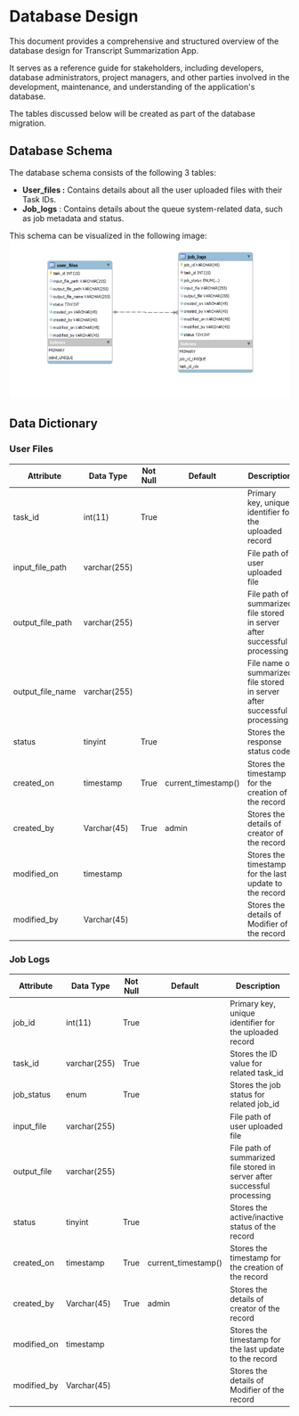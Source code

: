 # **Database Design**

This document provides a comprehensive and structured overview of the database design for Transcript Summarization App.

It serves as a reference guide for stakeholders, including developers, database administrators, project managers, and other parties involved in the development, maintenance, and understanding of the application's database.

The tables discussed below will be created as part of the database migration.

## **Database Schema**

The database schema consists of the following 3 tables:

- **User_files :** Contains details about all the user uploaded files with their Task IDs.
- **Job_logs** : Contains details about the queue system-related data, such as job metadata and status.

This schema can be visualized in the following image:
![Block Diagram](./assets/transcript-summarization-database-schema.jpg)

## **Data Dictionary**

### User Files

| Attribute | Data Type | Not Null | Default | Description |
| --- | --- | --- | --- | --- |
| task_id | int(11) | True |     | Primary key, unique identifier for the uploaded record |
| input_file_path | varchar(255) |     |     | File path of user uploaded file |
| output_file_path | varchar(255) |     |     | File path of summarized file stored in server after successful processing |
| output_file_name | varchar(255) |     |     | File name of summarized file stored in server after successful processing |
| status | tinyint | True |     | Stores the response status code |
| created_on | timestamp | True | current_timestamp() | Stores the timestamp for the creation of the record |
| created_by | Varchar(45) | True | admin | Stores the details of creator of the record |
| modified_on | timestamp |     |     | Stores the timestamp for the last update to the record |
| modified_by | Varchar(45) |     |     | Stores the details of Modifier of the record |

### Job Logs

| Attribute | Data Type | Not Null | Default | Description |
| --- | --- | --- | --- | --- |
| job_id | int(11) | True |     | Primary key, unique identifier for the uploaded record |
| task_id | varchar(255) | True |     | Stores the ID value for related task_id |
| job_status | enum | True |     | Stores the job status for related job_id |
| input_file | varchar(255) |     |     | File path of user uploaded file |
| output_file | varchar(255) |     |     | File path of summarized file stored in server after successful processing |
| status | tinyint | True |     | Stores the active/inactive status of the record |
| created_on | timestamp | True | current_timestamp() | Stores the timestamp for the creation of the record |
| created_by | Varchar(45) | True | admin | Stores the details of creator of the record |
| modified_on | timestamp |     |     | Stores the timestamp for the last update to the record |
| modified_by | Varchar(45) |     |     | Stores the details of Modifier of the record |
 